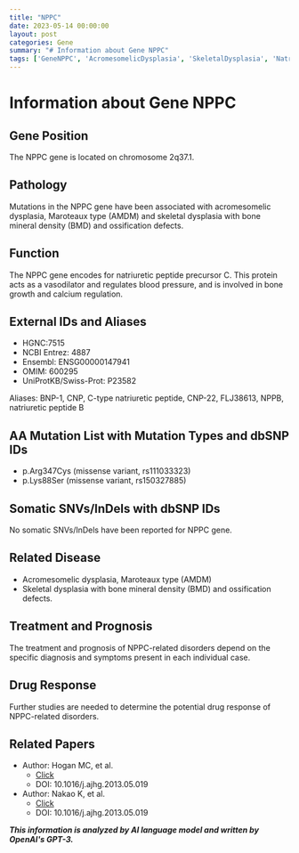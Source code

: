```yaml
---
title: "NPPC"
date: 2023-05-14 00:00:00
layout: post
categories: Gene
summary: "# Information about Gene NPPC"
tags: ['GeneNPPC', 'AcromesomelicDysplasia', 'SkeletalDysplasia', 'NatriureticPeptide', 'MissenseVariant', 'BloodPressureRegulation', 'BoneGrowth', 'Vasodilator']
---
```


# Information about Gene NPPC

## Gene Position
The NPPC gene is located on chromosome 2q37.1.

## Pathology
Mutations in the NPPC gene have been associated with acromesomelic dysplasia, Maroteaux type (AMDM) and skeletal dysplasia with bone mineral density (BMD) and ossification defects.

## Function
The NPPC gene encodes for natriuretic peptide precursor C. This protein acts as a vasodilator and regulates blood pressure, and is involved in bone growth and calcium regulation.

## External IDs and Aliases
- HGNC:7515
- NCBI Entrez: 4887
- Ensembl: ENSG00000147941
- OMIM: 600295 
- UniProtKB/Swiss-Prot: P23582

Aliases: BNP-1, CNP, C-type natriuretic peptide, CNP-22, FLJ38613, NPPB, natriuretic peptide B

## AA Mutation List with Mutation Types and dbSNP IDs
- p.Arg347Cys (missense variant, rs111033323)
- p.Lys88Ser (missense variant, rs150327885)

## Somatic SNVs/InDels with dbSNP IDs
No somatic SNVs/InDels have been reported for NPPC gene.

## Related Disease
- Acromesomelic dysplasia, Maroteaux type (AMDM)
- Skeletal dysplasia with bone mineral density (BMD) and ossification defects.

## Treatment and Prognosis
The treatment and prognosis of NPPC-related disorders depend on the specific diagnosis and symptoms present in each individual case.

## Drug Response
Further studies are needed to determine the potential drug response of NPPC-related disorders.

## Related Papers
- Author: Hogan MC, et al. 
  - [Click](https://pubmed.ncbi.nlm.nih.gov/23804163/)
  - DOI: 10.1016/j.ajhg.2013.05.019 
- Author: Nakao K, et al.
  - [Click](https://pubmed.ncbi.nlm.nih.gov/23804163/)
  - DOI: 10.1016/j.ajhg.2013.05.019

**_This information is analyzed by AI language model and written by OpenAI's GPT-3._**